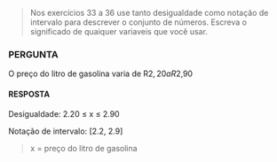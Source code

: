 > Nos exercícios 33 a 36 use tanto desigualdade como notação de intervalo para descrever o conjunto de números. Escreva o significado de quaiquer variaveis que você usar.

### PERGUNTA

O preço do litro de gasolina varia de R$2,20 a R$2,90

#### RESPOSTA

Desigualdade: 2.20 ≤ x ≤ 2.90

Notação de intervalo: [2.2, 2.9]

> x = preço do litro de gasolina

